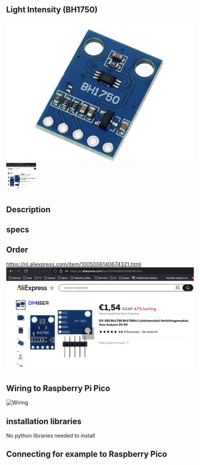 ## Light Intensity (BH1750)

<img src="BH1750_Photo.jpg" alt="Photo of the component">
<img src="BH1750_QR_code.jpg" alt="QR code to this page" width="80" height="80">

## Description


## specs


## Order
<a href="https://nl.aliexpress.com/item/1005006140674321.html">https://nl.aliexpress.com/item/1005006140674321.html</a>
<img src="BH1750_Order.jpg" alt="Photo of the Order">

## Wiring to Raspberry Pi Pico

<img src="BH1750_Wiring.jpg" alt="Wiring" >

## installation libraries

No python libraries needed to install

## Connecting for example to Raspberry Pico



